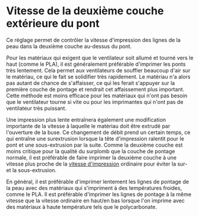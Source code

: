 Vitesse de la deuxième couche extérieure du pont
===

Ce réglage permet de contrôler la vitesse d'impression des lignes de la peau dans la deuxième couche au-dessus du pont.

Pour les matériaux qui exigent que le ventilateur soit allumé et tourné vers le haut (comme le PLA), il est généralement préférable d'imprimer les ponts très lentement. Cela permet aux ventilateurs de souffler beaucoup d'air sur le matériau, ce qui le fait se solidifier très rapidement. Le matériau n'a alors pas autant de chance de s'affaisser, ce qui les ferait s'appuyer sur la première couche de pontage et rendrait cet affaissement plus important. Cette méthode est moins efficace pour les matériaux qui n'ont pas besoin que le ventilateur tourne si vite ou pour les imprimantes qui n'ont pas de ventilateur très puissant.

Une impression plus lente entraînera également une modification importante de la vitesse à laquelle le matériau doit être extrudé par l'ouverture de la buse. Ce changement de débit prend un certain temps, ce qui entraîne une surextrusion lorsque la tête d'impression ralentit pour le pont et une sous-extrusion par la suite. Comme la deuxième couche est moins critique pour la qualité du surplomb que la couche de pontage normale, il est préférable de faire imprimer la deuxième couche à une vitesse plus proche de la [vitesse d'impression](../speed/speed_topbottom.md) ordinaire pour éviter la sur- et la sous-extrusion.

En général, il est préférable d'imprimer lentement les lignes de pontage de la peau avec des matériaux qui s'impriment à des températures froides, comme le PLA. Il est préférable d'imprimer les lignes de pontage à la même vitesse que la vitesse ordinaire en haut/en bas lorsque l'on imprime avec des matériaux à haute température tels que le polycarbonate.
